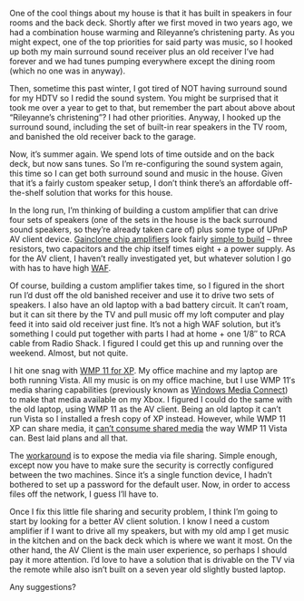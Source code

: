 One of the cool things about my house is that it has built in speakers
in four rooms and the back deck. Shortly after we first moved in two
years ago, we had a combination house warming and Rileyanne’s
christening party. As you might expect, one of the top priorities for
said party was music, so I hooked up both my main surround sound
receiver plus an old receiver I’ve had forever and we had tunes pumping
everywhere except the dining room (which no one was in anyway).

Then, sometime this past winter, I got tired of NOT having surround
sound for my HDTV so I redid the sound system. You might be surprised
that it took me over a year to get to that, but remember the part about
above about “Rileyanne’s christening”? I had other priorities. Anyway, I
hooked up the surround sound, including the set of built-in rear
speakers in the TV room, and banished the old receiver back to the
garage.

Now, it’s summer again. We spend lots of time outside and on the back
deck, but now sans tunes. So I’m re-configuring the sound system again,
this time so I can get both surround sound and music in the house. Given
that it’s a fairly custom speaker setup, I don’t think there’s an
affordable off-the-shelf solution that works for this house.

In the long run, I’m thinking of building a custom amplifier that can
drive four sets of speakers (one of the sets in the house is the back
surround sound speakers, so they’re already taken care of) plus some
type of UPnP AV client device. [Gainclone chip
amplifiers](http://www.diyaudioprojects.com/Chip/chip.htm) look fairly
[simple to build](http://) – three resistors, two capacitors and the
chip itself times eight + a power supply. As for the AV client, I
haven’t really investigated yet, but whatever solution I go with has to
have high [WAF](Wife%20acceptance%20factor).

Of course, building a custom amplifier takes time, so I figured in the
short run I’d dust off the old banished receiver and use it to drive two
sets of speakers. I also have an old laptop with a bad battery circuit.
It can’t roam, but it can sit there by the TV and pull music off my loft
computer and play feed it into said old receiver just fine. It’s not a
high WAF solution, but it’s something I could put together with parts I
had at home + one 1/8″ to RCA cable from Radio Shack. I figured I could
get this up and running over the weekend. Almost, but not quite.

I hit one snag with [WMP 11 for
XP](http://www.microsoft.com/windows/windowsmedia/knowledgecenter/mediaadvice/0109.mspx).
My office machine and my laptop are both running Vista. All my music is
on my office machine, but I use WMP 11′s media sharing capabilities
(previously known as [Windows Media
Connect](http://www.microsoft.com/windows/windowsmedia/devices/wmconnect/default.aspx))
to make that media available on my Xbox. I figured I could do the same
with the old laptop, using WMP 11 as the AV client. Being an old laptop
it can’t run Vista so I installed a fresh copy of XP instead. However,
while WMP 11 XP can share media, it [can’t consume shared
media](http://www.microsoft.com/windows/windowsmedia/player/faq/sharing.mspx#q20:1) the
way WMP 11 Vista can. Best laid plans and all that.

The
[workaround](http://www.eggheadcafe.com/software/aspnet/30221382/play-wmp-shared-media-fro.aspx)
is to expose the media via file sharing. Simple enough, except now you
have to make sure the security is correctly configured between the two
machines. Since it’s a single function device, I hadn’t bothered to set
up a password for the default user. Now, in order to access files off
the network, I guess I’ll have to.

Once I fix this little file sharing and security problem, I think I’m
going to start by looking for a better AV client solution. I know I need
a custom amplifier if I want to drive all my speakers, but with my old
amp I get music in the kitchen and on the back deck which is where we
want it most. On the other hand, the AV Client is the main user
experience, so perhaps I should pay it more attention. I’d love to have
a solution that is drivable on the TV via the remote while also isn’t
built on a seven year old slightly busted laptop.

Any suggestions?
